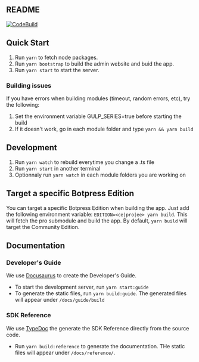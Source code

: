 ## README

[![CodeBuild](https://codebuild.us-east-1.amazonaws.com/badges?uuid=eyJlbmNyeXB0ZWREYXRhIjoiamMxSkRSWTF6UHl6NjREN0tHajN0SHpUWUs3dnU4R1YvTDVFNTJYVHl1N3R2cStESnFHTitjeVBHV2Z2a21kK0tYMXZpbUl5YmVQaDFHSGFibGhtTHZzPSIsIml2UGFyYW1ldGVyU3BlYyI6IlhJK3FQSFZQb0VuQlpTWm8iLCJtYXRlcmlhbFNldFNlcmlhbCI6MX0%3D&branch=master)](https://console.aws.amazon.com/codebuild/home?region=us-east-1#/projects/botpress-server-binaries/view)

## Quick Start

1. Run `yarn` to fetch node packages.
1. Run `yarn bootstrap` to build the admin website and buid the app.
1. Run `yarn start` to start the server.

### Building issues

If you have errors when building modules (timeout, random errors, etc), try the following:

1. Set the environment variable GULP_SERIES=true before starting the build
1. If it doesn't work, go in each module folder and type `yarn && yarn build`

## Development

1. Run `yarn watch` to rebuild everytime you change a .ts file
1. Run `yarn start` in another terminal
1. Optionnaly run `yarn watch` in each module folders you are working on

## Target a specific Botpress Edition

You can target a specific Botpress Edition when building the app. Just add the following environment variable: `EDITION=<ce|pro|ee> yarn build`. This will fetch the pro submodule and build the app. By default, `yarn build` will target the Community Edition.

## Documentation

### Developer's Guide

We use [Docusaurus](https://docusaurus.io/en/) to create the Developer's Guide.

- To start the development server, run `yarn start:guide`
- To generate the static files, run `yarn build:guide`. The generated files will appear under `/docs/guide/build`

### SDK Reference

We use [TypeDoc](https://github.com/TypeStrong/typedoc) the generate the SDK Reference directly from the source code.

- Run `yarn build:reference` to generate the documentation. THe static files will appear under `/docs/reference/`.
